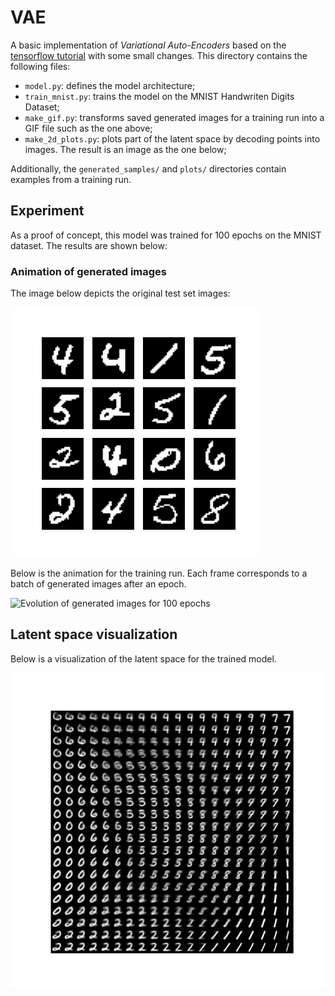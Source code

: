 # VAE

A basic implementation of *Variational Auto-Encoders* based on the [tensorflow tutorial](https://www.tensorflow.org/tutorials/generative/cvae) with some small changes. This directory contains the following files:

* `model.py`: defines the model architecture;
* `train_mnist.py`: trains the model on the MNIST Handwriten Digits Dataset;
* `make_gif.py`: transforms saved generated images for a training run into a GIF file such as the one above;
* `make_2d_plots.py`: plots part of the latent space by decoding points into images. The result is an image as the one below;

Additionally, the `generated_samples/` and `plots/` directories contain examples from a training run.

## Experiment

As a proof of concept, this model was trained for 100 epochs on the MNIST dataset. The results are shown below:

### Animation of generated images

The image below depicts the original test set images:

![Original test set images for generation](./generated_samples/cvae_mnist_original.png)

Below is the animation for the training run. Each frame corresponds to a batch of generated images after an epoch.

![Evolution of generated images for 100 epochs](./generated_samples/cvae_mnist.gif)

## Latent space visualization

Below is a visualization of the latent space for the trained model.

![Latent space visualization for a model trained for 100 epochs on the MNIST dataset.](./plots/latent_space.png)